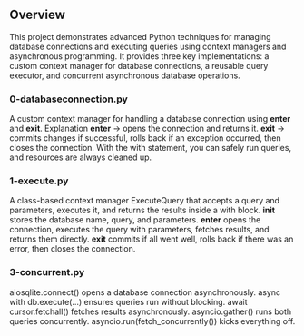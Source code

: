 ## Overview
This project demonstrates advanced Python techniques for managing database connections and executing queries using context managers and asynchronous programming. 
It provides three key implementations: a custom context manager for database connections, a reusable query executor, and concurrent asynchronous database operations.

### 0-databaseconnection.py
A custom context manager for handling a database connection using __enter__ and __exit__.
Explanation
__enter__ → opens the connection and returns it.
__exit__ → commits changes if successful, rolls back if an exception occurred, then closes the connection.
With the with statement, you can safely run queries, and resources are always cleaned up.

### 1-execute.py
A class-based context manager ExecuteQuery that accepts a query and parameters, executes it, and returns the results inside a with block.
__init__ stores the database name, query, and parameters.
__enter__ opens the connection, executes the query with parameters, fetches results, and returns them directly.
__exit__ commits if all went well, rolls back if there was an error, then closes the connection.

###  3-concurrent.py
aiosqlite.connect() opens a database connection asynchronously.
async with db.execute(...) ensures queries run without blocking.
await cursor.fetchall() fetches results asynchronously.
asyncio.gather() runs both queries concurrently.
asyncio.run(fetch_concurrently()) kicks everything off.
